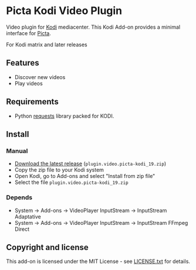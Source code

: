 # Picta Kodi Video Plugin

Video plugin for [Kodi](https://github.com/xbmc/xbmc) mediacenter. This Kodi Add-on provides a minimal interface for [Picta](https://www.picta.cu/).

For Kodi matrix and later releases

## Features
* Discover new videos
* Play videos

## Requirements
* Python [requests](https://github.com/requests/requests) library packed for KODI.

## Install

### Manual

* [Download the latest release](https://github.com/oleksis/plugin.video.picta/releases/latest) (`plugin.video.picta-kodi_19.zip`)
* Copy the zip file to your Kodi system
* Open Kodi, go to Add-ons and select "Install from zip file"
* Select the file `plugin.video.picta-kodi_19.zip`

### Depends
* System -> Add-ons -> VideoPlayer InputStream -> InputStream Adaptative
* System -> Add-ons -> VideoPlayer InputStream -> InputStream FFmpeg Direct

## Copyright and license

This add-on is licensed under the MIT License - see [LICENSE.txt](LICENSE.txt) for details.
